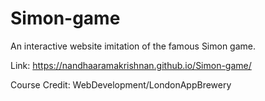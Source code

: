 # Simon-game
An interactive website imitation of the famous Simon game.

Link: https://nandhaaramakrishnan.github.io/Simon-game/

Course Credit: WebDevelopment/LondonAppBrewery
